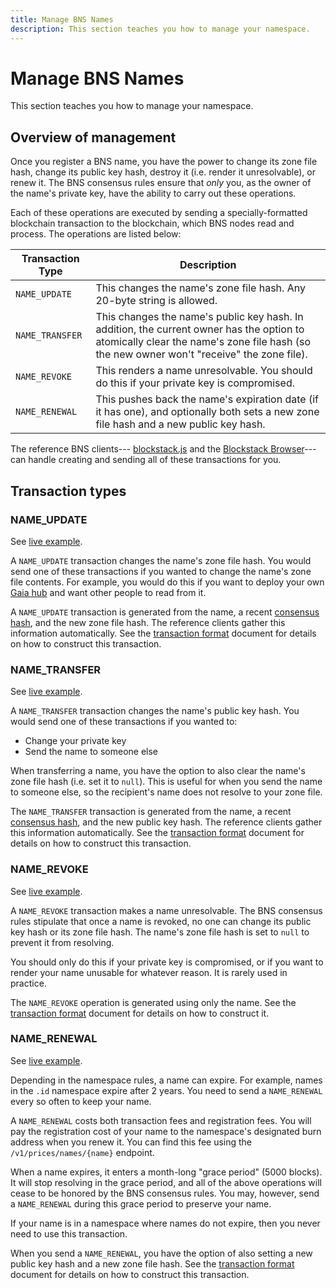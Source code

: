 ```yaml
---
title: Manage BNS Names
description: This section teaches you how to manage your namespace.
---
```


# Manage BNS Names

This section teaches you how to manage your namespace.

## Overview of management

Once you register a BNS name, you have the power to change its zone file hash,
change its public key hash, destroy it (i.e. render it unresolvable),
or renew it. The BNS consensus rules ensure that _only_ you, as the owner of
the name's private key, have the ability to carry out these operations.

Each of these operations are executed by sending a specially-formatted
blockchain transaction to the blockchain, which BNS nodes read and process.
The operations are listed below:

| Transaction Type | Description                                                                                                                                                                            |
| ---------------- | -------------------------------------------------------------------------------------------------------------------------------------------------------------------------------------- |
| `NAME_UPDATE`    | This changes the name's zone file hash. Any 20-byte string is allowed.                                                                                                                 |
| `NAME_TRANSFER`  | This changes the name's public key hash. In addition, the current owner has the option to atomically clear the name's zone file hash (so the new owner won't "receive" the zone file). |
| `NAME_REVOKE`    | This renders a name unresolvable. You should do this if your private key is compromised.                                                                                               |
| `NAME_RENEWAL`   | This pushes back the name's expiration date (if it has one), and optionally both sets a new zone file hash and a new public key hash.                                                  |

The reference BNS clients---
[blockstack.js](https://github.com/blockstack/blockstack.js) and the [Blockstack
Browser](https://github.com/blockstack/blockstack-browser)---can handle creating
and sending all of these transactions for you.

## Transaction types

### NAME_UPDATE

See [live example](https://www.blocktrail.com/BTC/tx/e2029990fa75e9fc642f149dad196ac6b64b9c4a6db254f23a580b7508fc34d7).

A `NAME_UPDATE` transaction changes the name's zone file hash. You would send
one of these transactions if you wanted to change the name's zone file contents.
For example, you would do this if you want to deploy your own [Gaia
hub](https://github.com/blockstack/gaia) and want other people to read from it.

A `NAME_UPDATE` transaction is generated from the name, a recent [consensus
hash](#bns-forks), and the new zone file hash. The reference clients gather
this information automatically. See the [transaction format](/core/wire-format)
document for details on how to construct this transaction.

### NAME_TRANSFER

See [live example](https://www.blocktrail.com/BTC/tx/7a0a3bb7d39b89c3638abc369c85b5c028d0a55d7804ba1953ff19b0125f3c24).

A `NAME_TRANSFER` transaction changes the name's public key hash. You would
send one of these transactions if you wanted to:

- Change your private key
- Send the name to someone else

When transferring a name, you have the option to also clear the name's zone
file hash (i.e. set it to `null`).
This is useful for when you send the name to someone else, so the
recipient's name does not resolve to your zone file.

The `NAME_TRANSFER` transaction is generated from the name, a recent [consensus
hash](#bns-forks), and the new public key hash. The reference clients gather
this information automatically. See the [transaction format](/core/wire-format)
document for details on how to construct this transaction.

### NAME_REVOKE

See [live example](https://www.blocktrail.com/BTC/tx/eb2e84a45cf411e528185a98cd5fb45ed349843a83d39fd4dff2de47adad8c8f).

A `NAME_REVOKE` transaction makes a name unresolvable. The BNS consensus rules
stipulate that once a name is revoked, no one can change its public key hash or
its zone file hash. The name's zone file hash is set to `null` to prevent it
from resolving.

You should only do this if your private key is compromised, or if you want to
render your name unusable for whatever reason. It is rarely used in practice.

The `NAME_REVOKE` operation is generated using only the name. See the
[transaction format](/core/wire-format) document for details on how to construct
it.

### NAME_RENEWAL

See [live example](https://www.blocktrail.com/BTC/tx/e543211b18e5d29fd3de7c0242cb017115f6a22ad5c6d51cf39e2b87447b7e65).

Depending in the namespace rules, a name can expire. For example, names in the
`.id` namespace expire after 2 years. You need to send a `NAME_RENEWAL` every
so often to keep your name.

A `NAME_RENEWAL` costs both transaction fees and registration fees. You will
pay the registration cost of your name to the namespace's designated burn address when you
renew it. You can find this fee using the `/v1/prices/names/{name}` endpoint.

When a name expires, it enters a month-long "grace period" (5000 blocks). It
will stop resolving in the grace period, and all of the above operations will
cease to be honored by the BNS consensus rules. You may, however, send a
`NAME_RENEWAL` during this grace period to preserve your name.

If your name is in a namespace where names do not expire, then you never need to
use this transaction.

When you send a `NAME_RENEWAL`, you have the option of also setting a new public
key hash and a new zone file hash. See the [transaction format](/core/wire-format)
document for details on how to construct this transaction.
